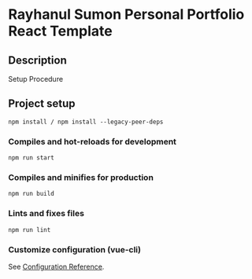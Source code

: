 # Rayhanul Sumon Personal Portfolio React Template

## Description

Setup Procedure 
 
## Project setup

```
npm install / npm install --legacy-peer-deps 
``` 

### Compiles and hot-reloads for development

``` 
npm run start  
```   

### Compiles and minifies for production

```   
npm run build
```    
 
### Lints and fixes files   

```
npm run lint
```

### Customize configuration (vue-cli)

See [Configuration Reference](https://cli.vuejs.org/config/).
